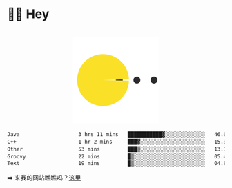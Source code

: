 
# 👋🏻 Hey
<div align="center">
	<br>
	<img src="https://raw.githubusercontent.com/Aniket965/Aniket965/master/pacman.svg?sanitize=true" width="200" height="200">
	<br>
</div>

<!--START_SECTION:waka-->

```txt
Java                   3 hrs 11 mins   ███████████▓░░░░░░░░░░░░░   46.66 %
C++                    1 hr 2 mins     ███▓░░░░░░░░░░░░░░░░░░░░░   15.33 %
Other                  53 mins         ███▒░░░░░░░░░░░░░░░░░░░░░   13.11 %
Groovy                 22 mins         █▒░░░░░░░░░░░░░░░░░░░░░░░   05.45 %
Text                   19 mins         █▒░░░░░░░░░░░░░░░░░░░░░░░   04.82 %
```

<!--END_SECTION:waka-->

 ➡️  来我的网站瞧瞧吗？[这里](https://www.shaolongfei.com)
